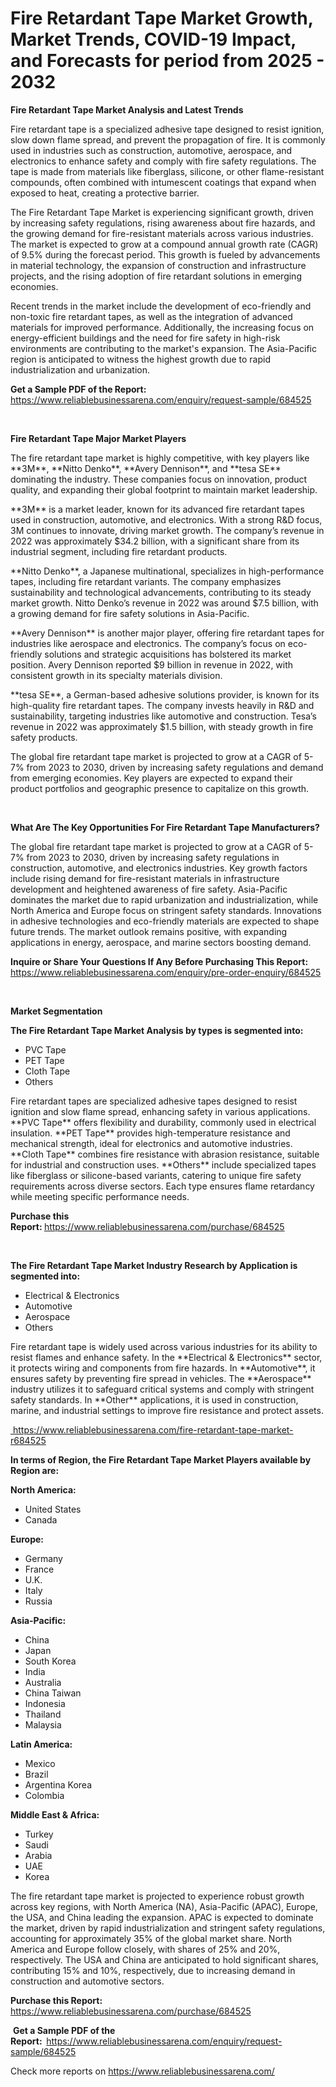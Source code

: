 <p><h1>Fire Retardant Tape Market Growth, Market Trends, COVID-19 Impact, and Forecasts for period from 2025 - 2032</h1></p><p><strong>Fire Retardant Tape Market Analysis and Latest Trends</strong></p>
<p><p>Fire retardant tape is a specialized adhesive tape designed to resist ignition, slow down flame spread, and prevent the propagation of fire. It is commonly used in industries such as construction, automotive, aerospace, and electronics to enhance safety and comply with fire safety regulations. The tape is made from materials like fiberglass, silicone, or other flame-resistant compounds, often combined with intumescent coatings that expand when exposed to heat, creating a protective barrier.</p><p>The Fire Retardant Tape Market is experiencing significant growth, driven by increasing safety regulations, rising awareness about fire hazards, and the growing demand for fire-resistant materials across various industries. The market is expected to grow at a compound annual growth rate (CAGR) of 9.5% during the forecast period. This growth is fueled by advancements in material technology, the expansion of construction and infrastructure projects, and the rising adoption of fire retardant solutions in emerging economies.</p><p>Recent trends in the market include the development of eco-friendly and non-toxic fire retardant tapes, as well as the integration of advanced materials for improved performance. Additionally, the increasing focus on energy-efficient buildings and the need for fire safety in high-risk environments are contributing to the market's expansion. The Asia-Pacific region is anticipated to witness the highest growth due to rapid industrialization and urbanization.</p></p>
<p><strong>Get a Sample PDF of the Report:&nbsp;</strong> <a href="https://www.reliablebusinessarena.com/enquiry/request-sample/684525?utm_campaign=1948&utm_medium=2&utm_source=Github&utm_content=ia&utm_term=20012025&utm_id=fire-retardant-tape">https://www.reliablebusinessarena.com/enquiry/request-sample/684525</a></p>
<p>&nbsp;</p>
<p><strong>Fire Retardant Tape Major Market Players</strong></p>
<p><p>The fire retardant tape market is highly competitive, with key players like **3M**, **Nitto Denko**, **Avery Dennison**, and **tesa SE** dominating the industry. These companies focus on innovation, product quality, and expanding their global footprint to maintain market leadership.</p><p>**3M** is a market leader, known for its advanced fire retardant tapes used in construction, automotive, and electronics. With a strong R&D focus, 3M continues to innovate, driving market growth. The company’s revenue in 2022 was approximately $34.2 billion, with a significant share from its industrial segment, including fire retardant products.</p><p>**Nitto Denko**, a Japanese multinational, specializes in high-performance tapes, including fire retardant variants. The company emphasizes sustainability and technological advancements, contributing to its steady market growth. Nitto Denko’s revenue in 2022 was around $7.5 billion, with a growing demand for fire safety solutions in Asia-Pacific.</p><p>**Avery Dennison** is another major player, offering fire retardant tapes for industries like aerospace and electronics. The company’s focus on eco-friendly solutions and strategic acquisitions has bolstered its market position. Avery Dennison reported $9 billion in revenue in 2022, with consistent growth in its specialty materials division.</p><p>**tesa SE**, a German-based adhesive solutions provider, is known for its high-quality fire retardant tapes. The company invests heavily in R&D and sustainability, targeting industries like automotive and construction. Tesa’s revenue in 2022 was approximately $1.5 billion, with steady growth in fire safety products.</p><p>The global fire retardant tape market is projected to grow at a CAGR of 5-7% from 2023 to 2030, driven by increasing safety regulations and demand from emerging economies. Key players are expected to expand their product portfolios and geographic presence to capitalize on this growth.</p></p>
<p>&nbsp;</p>
<p><strong>What Are The Key Opportunities For Fire Retardant Tape Manufacturers?</strong></p>
<p><p>The global fire retardant tape market is projected to grow at a CAGR of 5-7% from 2023 to 2030, driven by increasing safety regulations in construction, automotive, and electronics industries. Key growth factors include rising demand for fire-resistant materials in infrastructure development and heightened awareness of fire safety. Asia-Pacific dominates the market due to rapid urbanization and industrialization, while North America and Europe focus on stringent safety standards. Innovations in adhesive technologies and eco-friendly materials are expected to shape future trends. The market outlook remains positive, with expanding applications in energy, aerospace, and marine sectors boosting demand.</p></p>
<p><strong>Inquire or Share Your Questions If Any Before Purchasing This Report:</strong> <a href="https://www.reliablebusinessarena.com/enquiry/pre-order-enquiry/684525?utm_campaign=1948&utm_medium=2&utm_source=Github&utm_content=ia&utm_term=20012025&utm_id=fire-retardant-tape">https://www.reliablebusinessarena.com/enquiry/pre-order-enquiry/684525</a></p>
<p>&nbsp;</p>
<p><strong>Market Segmentation</strong></p>
<p><strong>The Fire Retardant Tape Market Analysis by types is segmented into:</strong></p>
<p><ul><li>PVC Tape</li><li>PET Tape</li><li>Cloth Tape</li><li>Others</li></ul></p>
<p><p>Fire retardant tapes are specialized adhesive tapes designed to resist ignition and slow flame spread, enhancing safety in various applications. **PVC Tape** offers flexibility and durability, commonly used in electrical insulation. **PET Tape** provides high-temperature resistance and mechanical strength, ideal for electronics and automotive industries. **Cloth Tape** combines fire resistance with abrasion resistance, suitable for industrial and construction uses. **Others** include specialized tapes like fiberglass or silicone-based variants, catering to unique fire safety requirements across diverse sectors. Each type ensures flame retardancy while meeting specific performance needs.</p></p>
<p><strong>Purchase this Report:&nbsp;</strong><a href="https://www.reliablebusinessarena.com/purchase/684525?utm_campaign=1948&utm_medium=2&utm_source=Github&utm_content=ia&utm_term=20012025&utm_id=fire-retardant-tape">https://www.reliablebusinessarena.com/purchase/684525</a></p>
<p>&nbsp;</p>
<p><strong>The Fire Retardant Tape Market Industry Research by Application is segmented into:</strong></p>
<p><ul><li>Electrical & Electronics</li><li>Automotive</li><li>Aerospace</li><li>Others</li></ul></p>
<p><p>Fire retardant tape is widely used across various industries for its ability to resist flames and enhance safety. In the **Electrical & Electronics** sector, it protects wiring and components from fire hazards. In **Automotive**, it ensures safety by preventing fire spread in vehicles. The **Aerospace** industry utilizes it to safeguard critical systems and comply with stringent safety standards. In **Other** applications, it is used in construction, marine, and industrial settings to improve fire resistance and protect assets.</p></p>
<p><a href="https://www.reliablebusinessarena.com/fire-retardant-tape-market-r684525?utm_campaign=1948&utm_medium=2&utm_source=Github&utm_content=ia&utm_term=20012025&utm_id=fire-retardant-tape">&nbsp;https://www.reliablebusinessarena.com/fire-retardant-tape-market-r684525</a></p>
<p><strong>In terms of Region, the Fire Retardant Tape Market Players available by Region are:</strong></p>
<p>
    <p> <strong> North America: </strong>
        <ul>
            <li>United States</li>
            <li>Canada</li>
        </ul>
        </p> 
    <p> <strong> Europe: </strong>
        <ul>
            <li>Germany</li>
            <li>France</li>
            <li>U.K.</li>
            <li>Italy</li>
            <li>Russia</li>
        </ul>
        </p> 
    <p> <strong> Asia-Pacific: </strong>
        <ul>
            <li>China</li>
            <li>Japan</li>
            <li>South Korea</li>
            <li>India</li>
            <li>Australia</li>
            <li>China Taiwan</li>
            <li>Indonesia</li>
            <li>Thailand</li>
            <li>Malaysia</li>
        </ul>
        </p> 
    <p> <strong> Latin America: </strong>
        <ul>
            <li>Mexico</li>
            <li>Brazil</li>
            <li>Argentina Korea</li>
            <li>Colombia</li>
        </ul>
        </p> 
    <p> <strong> Middle East & Africa: </strong>
        <ul>
            <li>Turkey</li>
            <li>Saudi</li>
            <li>Arabia</li>
            <li>UAE</li>
            <li>Korea</li>
        </ul>
    </p>
    </p>
<p><p>The fire retardant tape market is projected to experience robust growth across key regions, with North America (NA), Asia-Pacific (APAC), Europe, the USA, and China leading the expansion. APAC is expected to dominate the market, driven by rapid industrialization and stringent safety regulations, accounting for approximately 35% of the global market share. North America and Europe follow closely, with shares of 25% and 20%, respectively. The USA and China are anticipated to hold significant shares, contributing 15% and 10%, respectively, due to increasing demand in construction and automotive sectors.</p></p>
<p><strong>Purchase this Report: </strong><a href="https://www.reliablebusinessarena.com/purchase/684525?utm_campaign=1948&utm_medium=2&utm_source=Github&utm_content=ia&utm_term=20012025&utm_id=fire-retardant-tape">https://www.reliablebusinessarena.com/purchase/684525</a></p>
<p>&nbsp;<strong>Get a Sample PDF of the Report:&nbsp;&nbsp;</strong><a href="https://www.reliablebusinessarena.com/enquiry/request-sample/684525?utm_campaign=1948&utm_medium=2&utm_source=Github&utm_content=ia&utm_term=20012025&utm_id=fire-retardant-tape">https://www.reliablebusinessarena.com/enquiry/request-sample/684525</a></p>
<p><strong></strong></p>
<p>Check more reports on <a href="https://www.reliablebusinessarena.com/?utm_campaign=1948&utm_medium=2&utm_source=Github&utm_content=ia&utm_term=20012025&utm_id=fire-retardant-tape">https://www.reliablebusinessarena.com/</a></p>